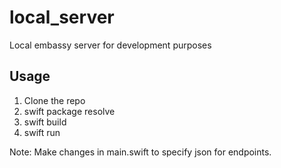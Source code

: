 # local_server

Local embassy server for development purposes

## Usage
1. Clone the repo
2. swift package resolve
3. swift build
4. swift run

Note: Make changes in main.swift to specify json for endpoints.
